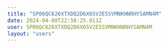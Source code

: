```yaml
---
title: "SP06QC626XTXDQ2D6X6SV2E5SVMNKHNRHYSAMN4M"
date: 2024-04-08T22:58:25.011Z
user: SP06QC626XTXDQ2D6X6SV2E5SVMNKHNRHYSAMN4M
layout: "users"
---
```

    